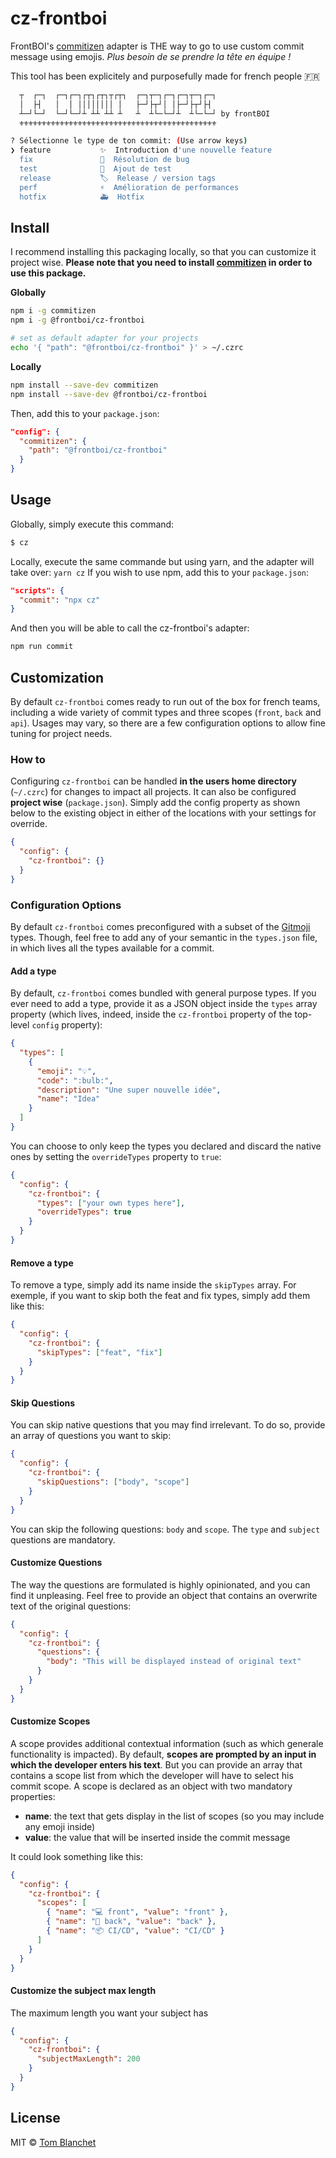 # cz-frontboi

FrontBOI's [commitizen] adapter is THE way to go to use custom commit message using emojis. _Plus besoin de se prendre la tête en équipe !_

This tool has been explicitely and purposefully made for french people 🇫🇷

```sh
  ┬  ┌─┐  ┌─┐┌─┐┌┬┐┌┬┐┬┌┬┐  ┌─┐┬─┐┌─┐┌─┐┬─┐┌─┐
  │  ├┤   │  │ ││││││││ │   ├─┘├┬┘│ │├─┘├┬┘├┤
  ┴─┘└─┘  └─┘└─┘┴ ┴┴ ┴┴ ┴   ┴  ┴└─└─┘┴  ┴└─└─┘ by frontBOI
  ⚜⚜⚜⚜⚜⚜⚜⚜⚜⚜⚜⚜⚜⚜⚜⚜⚜⚜⚜⚜⚜⚜⚜⚜⚜⚜⚜⚜⚜⚜⚜⚜⚜⚜⚜⚜⚜⚜⚜⚜⚜⚜⚜⚜

? Sélectionne le type de ton commit: (Use arrow keys)
❯ feature           ✨  Introduction d'une nouvelle feature
  fix               🐛  Résolution de bug
  test              🧪  Ajout de test
  release           🏷️  Release / version tags
  perf              ⚡️  Amélioration de performances
  hotfix            🚑  Hotfix
```

## Install

I recommend installing this packaging locally, so that you can customize it project wise.
**Please note that you need to install [commitizen] in order to use this package.**

**Globally**

```bash
npm i -g commitizen
npm i -g @frontboi/cz-frontboi

# set as default adapter for your projects
echo '{ "path": "@frontboi/cz-frontboi" }' > ~/.czrc
```

**Locally**

```bash
npm install --save-dev commitizen
npm install --save-dev @frontboi/cz-frontboi
```

Then, add this to your `package.json`:

```json
"config": {
  "commitizen": {
    "path": "@frontboi/cz-frontboi"
  }
}
```

## Usage

Globally, simply execute this command:

```sh
$ cz
```

Locally, execute the same commande but using yarn, and the adapter will take over: `yarn cz`
If you wish to use npm, add this to your `package.json`:

```json
"scripts": {
  "commit": "npx cz"
}
```

And then you will be able to call the cz-frontboi's adapter:

```sh
npm run commit
```

## Customization

By default `cz-frontboi` comes ready to run out of the box for french teams, including a wide variety of commit types and three scopes (`front`, `back` and `api`). Usages may vary, so there are a few configuration options to allow fine tuning for project needs.

### How to

Configuring `cz-frontboi` can be handled **in the users home directory** (`~/.czrc`) for changes to impact all projects. It can also be configured **project wise** (`package.json`). Simply add the config property as shown below to the existing object in either of the locations with your settings for override.

```json
{
  "config": {
    "cz-frontboi": {}
  }
}
```

### Configuration Options

By default `cz-frontboi` comes preconfigured with a subset of the [Gitmoji](https://gitmoji.carloscuesta.me/) types. Though, feel free to add any of your semantic in the `types.json` file, in which lives all the types available for a commit.

#### Add a type

By default, `cz-frontboi` comes bundled with general purpose types.
If you ever need to add a type, provide it as a JSON object inside the `types` array property (which lives, indeed, inside the `cz-frontboi` property of the top-level `config` property):

```json
{
  "types": [
    {
      "emoji": "💡",
      "code": ":bulb:",
      "description": "Une super nouvelle idée",
      "name": "Idea"
    }
  ]
}
```

You can choose to only keep the types you declared and discard the native ones by setting the `overrideTypes` property to `true`:

```json
{
  "config": {
    "cz-frontboi": {
      "types": ["your own types here"],
      "overrideTypes": true
    }
  }
}
```

#### Remove a type

To remove a type, simply add its name inside the `skipTypes` array. For exemple, if you want to skip both the feat and fix types, simply add them like this:

```json
{
  "config": {
    "cz-frontboi": {
      "skipTypes": ["feat", "fix"]
    }
  }
}
```

#### Skip Questions

You can skip native questions that you may find irrelevant. To do so, provide an array of questions you want to skip:

```json
{
  "config": {
    "cz-frontboi": {
      "skipQuestions": ["body", "scope"]
    }
  }
}
```

You can skip the following questions: `body` and `scope`.
The `type` and `subject` questions are mandatory.

#### Customize Questions

The way the questions are formulated is highly opinionated, and you can find it unpleasing. Feel free to provide an object that contains an overwrite text of the original questions:

```json
{
  "config": {
    "cz-frontboi": {
      "questions": {
        "body": "This will be displayed instead of original text"
      }
    }
  }
}
```

#### Customize Scopes

A scope provides additional contextual information (such as which generale functionality is impacted). By default, **scopes are prompted by an input in which the developer enters his text**. But you can provide an array that contains a scope list from which the developer will have to select his commit scope. A scope is declared as an object with two mandatory properties:

- **name**: the text that gets display in the list of scopes (so you may include any emoji inside)
- **value**: the value that will be inserted inside the commit message

It could look something like this:

```json
{
  "config": {
    "cz-frontboi": {
      "scopes": [
        { "name": "💻 front", "value": "front" },
        { "name": "💾 back", "value": "back" },
        { "name": "📦 CI/CD", "value": "CI/CD" }
      ]
    }
  }
}
```

#### Customize the subject max length

The maximum length you want your subject has

```json
{
  "config": {
    "cz-frontboi": {
      "subjectMaxLength": 200
    }
  }
}
```

## License

MIT © [Tom Blanchet](https://tomblanchet.fr)

[commitizen]: https://github.com/commitizen/cz-cli
[inquirer.js]: https://github.com/SBoudrias/Inquirer.js/
